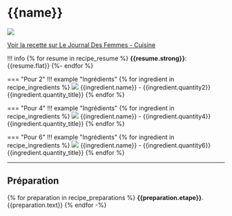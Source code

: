 # {{name}}

![]({{img}})

[Voir la recette sur Le Journal Des Femmes - Cuisine]({{url}})

!!! info
{% for resume in recipe_resume %}
    **{{resume.strong}}**: {{resume.flat}}
{%- endfor %}


=== "Pour 2"
    !!! example "Ingrédients"
    {% for ingredient in recipe_ingredients %}
        ![]({{ingredient.img}}) {{ingredient.name}} - {{ingredient.quantity2}} {{ingredient.quantity_title}}
    {% endfor %}

=== "Pour 4"
    !!! example "Ingrédients"
    {% for ingredient in recipe_ingredients %}
        ![]({{ingredient.img}}) {{ingredient.name}} - {{ingredient.quantity4}} {{ingredient.quantity_title}}
    {% endfor %}

=== "Pour 6"
    !!! example "Ingrédients"
    {% for ingredient in recipe_ingredients %}
        ![]({{ingredient.img}}) {{ingredient.name}} - {{ingredient.quantity6}} {{ingredient.quantity_title}}
    {% endfor %}

---

## Préparation

{% for preparation in recipe_preparations %}
**{{preparation.etape}}**. {{preparation.text}}
{% endfor -%}